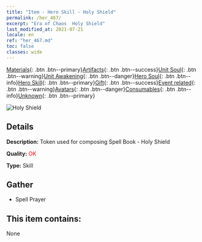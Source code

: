 ```yaml
---
title: "Item - Hero Skill - Holy Shield"
permalink: /her_467/
excerpt: "Era of Chaos  Holy Shield"
last_modified_at: 2021-07-21
locale: en
ref: "her_467.md"
toc: false
classes: wide
---
```

 [Materials](/Items/){: .btn .btn--primary}[Artifacts](/Items/Artifacts/){: .btn .btn--success}[Unit Soul](/Items/UnitSoul/){: .btn .btn--warning}[Unit Awakening](/Items/UnitAwakening/){: .btn .btn--danger}[Hero Soul](/Items/HeroSoul/){: .btn .btn--info}[Hero Skill](/Items/HeroSkill/){: .btn .btn--primary}[Gift](/Items/Gift/){: .btn .btn--success}[Event related](/Items/Events/){: .btn .btn--warning}[Avatars](/Items/Avatars/){: .btn .btn--danger}[Consumables](/Items/Consumables/){: .btn .btn--info}[Unknown](/Items/Unknown/){: .btn .btn--primary}

 ![Holy Shield](/images/t/ps_shengdunshu.png)

## Details
 **Description:** Token used for composing Spell Book - Holy Shield

 **Quality:** <span style="color: #FF0000">OK</span>

 **Type:** Skill

## Gather

*    Spell Prayer 

## This item contains:

  None


